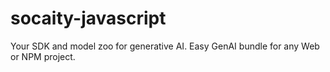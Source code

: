 # socaity-javascript
Your SDK and model zoo for generative AI. Easy GenAI bundle for any Web or NPM project.
